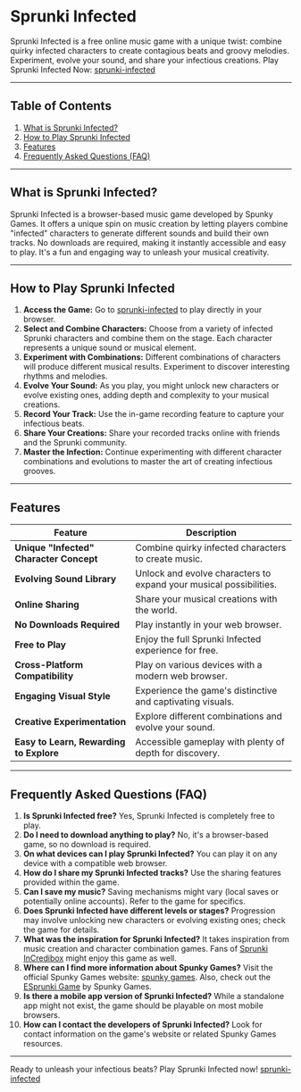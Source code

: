 # Sprunki Infected

Sprunki Infected is a free online music game with a unique twist: combine quirky infected characters to create contagious beats and groovy melodies. Experiment, evolve your sound, and share your infectious creations. Play Sprunki Infected Now: [sprunki-infected](https://spunky.games/sprunki-infected)

---

## Table of Contents

1. [What is Sprunki Infected?](#what-is-sprunki-infected)
2. [How to Play Sprunki Infected](#how-to-play-sprunki-infected)
3. [Features](#features)
4. [Frequently Asked Questions (FAQ)](#faq)

---

## What is Sprunki Infected?

Sprunki Infected is a browser-based music game developed by Spunky Games.  It offers a unique spin on music creation by letting players combine "infected" characters to generate different sounds and build their own tracks. No downloads are required, making it instantly accessible and easy to play. It's a fun and engaging way to unleash your musical creativity.

---

## How to Play Sprunki Infected

1. **Access the Game:** Go to [sprunki-infected](https://spunky.games/sprunki-infected) to play directly in your browser.
2. **Select and Combine Characters:** Choose from a variety of infected Sprunki characters and combine them on the stage. Each character represents a unique sound or musical element.
3. **Experiment with Combinations:**  Different combinations of characters will produce different musical results. Experiment to discover interesting rhythms and melodies.
4. **Evolve Your Sound:**  As you play, you might unlock new characters or evolve existing ones, adding depth and complexity to your musical creations.
5. **Record Your Track:**  Use the in-game recording feature to capture your infectious beats.
6. **Share Your Creations:** Share your recorded tracks online with friends and the Sprunki community.
7. **Master the Infection:** Continue experimenting with different character combinations and evolutions to master the art of creating infectious grooves.


---

## Features

| Feature | Description |
|---|---|
| **Unique "Infected" Character Concept** | Combine quirky infected characters to create music. |
| **Evolving Sound Library** |  Unlock and evolve characters to expand your musical possibilities. |
| **Online Sharing** | Share your musical creations with the world. |
| **No Downloads Required** | Play instantly in your web browser. |
| **Free to Play** | Enjoy the full Sprunki Infected experience for free. |
| **Cross-Platform Compatibility** | Play on various devices with a modern web browser. |
| **Engaging Visual Style** |  Experience the game's distinctive and captivating visuals.  |
| **Creative Experimentation** |  Explore different combinations and evolve your sound. |
| **Easy to Learn, Rewarding to Explore** | Accessible gameplay with plenty of depth for discovery. |

---

## Frequently Asked Questions (FAQ)

1. **Is Sprunki Infected free?** Yes, Sprunki Infected is completely free to play.
2. **Do I need to download anything to play?** No, it's a browser-based game, so no download is required.
3. **On what devices can I play Sprunki Infected?** You can play it on any device with a compatible web browser.
4. **How do I share my Sprunki Infected tracks?** Use the sharing features provided within the game.
5. **Can I save my music?** Saving mechanisms might vary (local saves or potentially online accounts). Refer to the game for specifics.
6. **Does Sprunki Infected have different levels or stages?**  Progression may involve unlocking new characters or evolving existing ones; check the game for details.
7. **What was the inspiration for Sprunki Infected?** It takes inspiration from music creation and character combination games. Fans of [Sprunki InCredibox](https://sprunki.es/) might enjoy this game as well.
8. **Where can I find more information about Spunky Games?**  Visit the official Spunky Games website: [spunky games](https://spunky.games). Also, check out the [ESprunki Game](https://esprunki.com/) by Spunky Games.
9. **Is there a mobile app version of Sprunki Infected?** While a standalone app might not exist, the game should be playable on most mobile browsers.
10. **How can I contact the developers of Sprunki Infected?**  Look for contact information on the game's website or related Spunky Games resources.

---

Ready to unleash your infectious beats? Play Sprunki Infected now! [sprunki-infected](https://spunky.games/sprunki-infected)

